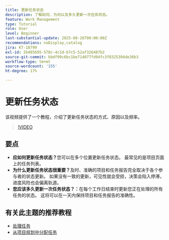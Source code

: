 ```yaml
---
title: 更新任务状态
description: 了解如何、为何以及多久更新一次任务状态。
feature: Work Management
type: Tutorial
role: User
level: Beginner
last-substantial-update: 2025-08-26T00:00:00Z
recommendations: noDisplay,catalog
jira: KT-18799
exl-id: 2b485695-578c-4c1d-b7c5-52af326487b2
source-git-commit: bbdf99c6bc1be714077fd94fc3f8325394de36b3
workflow-type: tm+mt
source-wordcount: '155'
ht-degree: 17%

---
```


# 更新任务状态

该视频提供了一个教程，介绍了更新任务状态的方式、原因以及频率。

>[!VIDEO](https://video.tv.adobe.com/v/3471167/?quality=12&learn=on&enablevpops=1)

## 要点

* **应如何更新任务状态？**&#x200B;您可以在多个位置更新任务状态。 最常见的是项目页面上的任务列表。
* **为什么更新任务状态很重要？**&#x200B;及时、准确的项目和任务报告完全取决于各个参与者的状态更新。 如果没有一致的更新，可见性就会受损，决策会陷入停滞，进度风险也会偏离轨道。
* **您应该多久更新一次任务状态？：**&#x200B;在每个工作日结束时更新您正在处理的所有任务的状态。 这将可以在一天内保持项目和任务报告的准确性。


## 有关此主题的推荐教程

* [处理任务](/help/manage-work/tasks/work-with-tasks.md)
* [从项目规划中分配任务](/help/manage-work/tasks/assign-tasks-from-the-project-plan.md)
